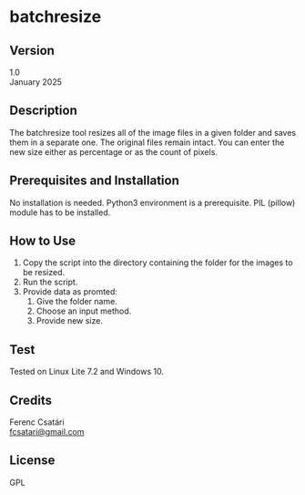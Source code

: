 # batchresize
## Version
1.0\
January 2025
## Description
The batchresize tool resizes all of the image files in a given folder and saves them in a separate one. The original files remain intact.
You can enter the new size either as percentage or as the count of pixels.
## Prerequisites and Installation
No installation is needed. Python3 environment is a prerequisite. PIL (pillow) module has to be installed.
## How to Use
1. Copy the script into the directory containing the folder for the images to be resized.
2. Run the script.
3. Provide data as promted:
	1. Give the folder name.
	2. Choose an input method.
	3. Provide new size.
## Test
Tested on Linux Lite 7.2 and Windows 10.
## Credits
Ferenc Csatári\
fcsatari@gmail.com
## License
GPL


